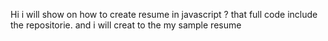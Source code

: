 Hi  i will show on how to create resume in javascript ? that full code include the repositorie. and i will creat to the my sample resume

